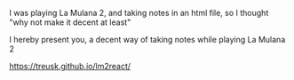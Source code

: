 I was playing La Mulana 2, and taking notes in an html file, so I thought "why not make it decent at least"

I hereby present you, a decent way of taking notes while playing La Mulana 2

https://treusk.github.io/lm2react/
